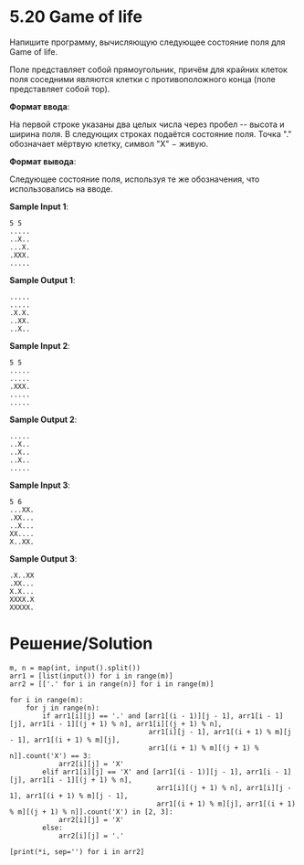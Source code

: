 # 5.20 Game of life

Напишите программу, вычисляющую следующее состояние поля для Game of life. 

Поле представляет собой прямоугольник, причём для крайних клеток поля соседними являются клетки с противоположного конца (поле представляет собой тор).

**Формат ввода**:

На первой строке указаны два целых числа через пробел -- высота и ширина поля. В следующих строках подаётся состояние поля. Точка "." обозначает мёртвую клетку, символ "X" − живую. 

**Формат вывода**:

Следующее состояние поля, используя те же обозначения, что использовались на вводе.

**Sample Input 1**:

```
5 5
.....
..X..
...X.
.XXX.
.....
```

**Sample Output 1**:

```
.....
.....
.X.X.
..XX.
..X..
```

**Sample Input 2**:

```
5 5
.....
.....
.XXX.
.....
.....
```

**Sample Output 2**:

```
.....
..X..
..X..
..X..
.....
```

**Sample Input 3**:

```
5 6
...XX.
.XX...
..X...
XX....
X..XX.
```

**Sample Output 3**:

```
.X..XX
.XX...
X.X...
XXXX.X
XXXXX.
```

# Решение/Solution

```
m, n = map(int, input().split())
arr1 = [list(input()) for i in range(m)]
arr2 = [['.' for i in range(n)] for i in range(m)]

for i in range(m):
    for j in range(n):
        if arr1[i][j] == '.' and [arr1[(i - 1)][j - 1], arr1[i - 1][j], arr1[i - 1][(j + 1) % n], arr1[i][(j + 1) % n],
                                  arr1[i][j - 1], arr1[(i + 1) % m][j - 1], arr1[(i + 1) % m][j],
                                  arr1[(i + 1) % m][(j + 1) % n]].count('X') == 3:
            arr2[i][j] = 'X'
        elif arr1[i][j] == 'X' and [arr1[(i - 1)][j - 1], arr1[i - 1][j], arr1[i - 1][(j + 1) % n],
                                    arr1[i][(j + 1) % n], arr1[i][j - 1], arr1[(i + 1) % m][j - 1],
                                    arr1[(i + 1) % m][j], arr1[(i + 1) % m][(j + 1) % n]].count('X') in [2, 3]:
            arr2[i][j] = 'X'
        else:
            arr2[i][j] = '.'

[print(*i, sep='') for i in arr2]
```
